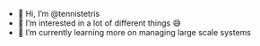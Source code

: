 - 👋 Hi, I’m @tennistetris
- 👀 I’m interested in a lot of different things 😅
- 🌱 I’m currently learning more on managing large scale systems

<!---
tennistetris/tennistetris is a ✨ special ✨ repository because its `README.md` (this file) appears on your GitHub profile.
You can click the Preview link to take a look at your changes.
--->

